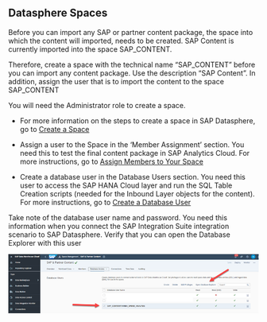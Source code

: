 ## Datasphere Spaces

Before you can import any SAP or partner content package, the space into which the content will imported, needs to be created.   SAP Content is currently imported into the space SAP_CONTENT.

Therefore, create a space with the technical name “SAP_CONTENT” before you can import any content package. Use the description “SAP Content”. In addition, assign the user that is to import the content to the space SAP_CONTENT

You will need the Administrator role to create a space.

- For more information on the steps to create a space in SAP Datasphere, go to [Create a Space](https://help.sap.com/docs/SAP_DATA_WAREHOUSE_CLOUD/9f804b8efa8043539289f42f372c4862/bbd41b82ad4d4d9ba91341545f0b37e7.html)

- Assign a user to the Space in the ‘Member Assignment’ section.  You need this to test the final content package in SAP Analytics Cloud.  For more instructions, go to [Assign Members to Your Space](https://help.sap.com/docs/SAP_DATA_WAREHOUSE_CLOUD/be5967d099974c69b77f4549425ca4c0/9d59fe511ae644d98384897443054c16.html)

- Create a database user in the Database Users section.  You need this user to access the SAP HANA Cloud layer and run the SQL Table Creation scripts (needed for the Inbound Layer objects for the content).  For more instructions, go to [Create a Database User](https://help.sap.com/docs/SAP_DATA_WAREHOUSE_CLOUD/be5967d099974c69b77f4549425ca4c0/798e3fd6707940c3bd2219b2d1ebaac2.html)

Take note of the database user name and password.  You need this information when you connect the SAP Integration Suite integration scenario to SAP Datasphere.  Verify that you can open the Database Explorer with this user 

![DWC Create Space](../images/DWCLane_SpaceCreate1.png)

